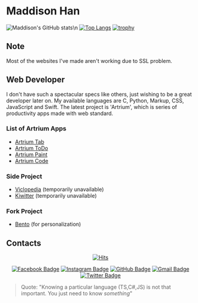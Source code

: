 # Maddison Han
![Maddison's GitHub stats](https://github-readme-stats.vercel.app/api?username=evannilaz&theme=ayu-mirage&show_icons=true)\n
[![Top Langs](https://github-readme-stats.vercel.app/api/top-langs/?username=evannilaz&langs_count=3)](https://github.com/anuraghazra/github-readme-stats)
[![trophy](https://github-profile-trophy.vercel.app/?username=evannilaz&theme=darkhub)](https://github.com/ryo-ma/github-profile-trophy)

## Note

Most of the websites I've made aren't working due to SSL problem.

## Web Developer
I don't have such a spectacular specs like others, just wishing to be a great developer later on. My available languages are C, Python, Markup, CSS, JavaScript and Swift. The latest project is 'Artrium', which is series of productivity apps made with web standard.

### List of Artrium Apps
- [Artrium Tab](https://evannilaz.github.io/artrium-tab)
- [Artrium ToDo](https://evannilaz.github.io/artrium-todo)
- [Artrium Paint](https://evannilaz.github.io/artrium-paint)
- [Artrium Code](https://evannilaz.github.io/artrium-code)

### Side Project
- [Viclopedia](https://viclo.elitance.dev) (temporarily unavailable)
- [Kiwitter](https://kiwitter.elitance.dev) (temporarily unavailable)

### Fork Project
- [Bento](https://github.com/evannilaz/Bento) (for personalization)

## Contacts
<div align=center>

[![Hits](https://hits.seeyoufarm.com/api/count/incr/badge.svg?url=https%3A%2F%2Fgithub.com%2Fzzsza)](https://hits.seeyoufarm.com) 

[![Facebook Badge](https://img.shields.io/badge/Facebook-1877f2?style=flat&logo=facebook&logoColor=white)](https://www.facebook.com/evannilaz)
[![Instagram Badge](https://img.shields.io/badge/Instagram-e4405f?style=flat&logo=instagram&logoColor=white)](https://www.instagram.com/evannilaz)
[![GitHub Badge](https://img.shields.io/badge/GitHub-181717?style=flat&logo=github&logoColor=white)](https://github.com/evannilaz)
[![Gmail Badge](https://img.shields.io/badge/Gmail-d14836?style=flat&logo=gmail&logoColor=white)](https://mail.google.com/mail/u/0/?view=cm&fs=1&tf=1&source=mailto&to=evannilaz@gmail.com)
[![Twitter Badge](https://img.shields.io/badge/Twitter-1da1f2?style=flat&logo=twitter&logoColor=white)](https://twitter.com/evannilaz)

</div>

> Quote: "Knowing a particular language (TS,C#,JS) is not that important. You just need to know *something*"
